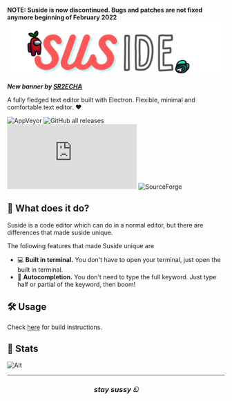 <strong>NOTE: Suside is now discontinued. Bugs and patches are not fixed anymore beginning of February 2022</strong>
![logo](assets/large_logo.svg)

***New banner by [SR2ECHA](https://github.com/sr2echa)***

A fully fledged text editor built with Electron.
Flexible, minimal and comfortable text editor. ❤️
<br>

![AppVeyor](https://img.shields.io/appveyor/build/zeankundev/suside?style=for-the-badge)
![GitHub all releases](https://img.shields.io/github/downloads/zeankundev/suside/total?style=for-the-badge)
![GitHub release (latest by date and asset)](https://img.shields.io/github/downloads/zeankundev/suside/1.4.4/suside_1.4.4_amd64.deb?style=for-the-badge)
![SourceForge](https://img.shields.io/sourceforge/dm/suside?color=green&style=for-the-badge)

## 🤔 What does it do? 
Suside is a code editor which can do in a normal editor, but there are
differences that made suside unique.

The following features that made Suside unique are
* 💻 **Built in terminal.** You don't have to open your terminal, just open the built in terminal.
* 📓 **Autocompletion.** You don't need to type the full keyword. Just type half or partial of the keyword, then boom!

## 🛠️ Usage 
Check [here](https://github.com/zeankundev/suside/blob/main/BUILDING.md) for build instructions.

## 🚀 Stats
![Alt](https://repobeats.axiom.co/api/embed/77ea50c4ee31e4f0d017efb7d40a6f4080481643.svg "Repobeats analytics image")

---

<h3 align="center"><i>
	stay sussy ඞ
	</i></h3>
